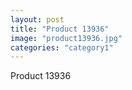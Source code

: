 ```yaml
---
layout: post
title: "Product 13936"
image: "product13936.jpg"
categories: "category1"
---
```

Product 13936
